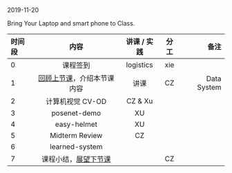 2019-11-20

Bring Your Laptop and smart phone  to Class. 

|时间段     |  内容    | 讲课 / 实践     |  分工  |  备注       |
| :---      |   :----:    |   :----:    |    :----:    | ---: |
|   0       |  课程签到     |  logistics   |     xie     |        |
|   1       |  [回顾上节课](../WW10/WW10-Plan.md)，介绍本节课内容     |  讲课    |     CZ     |   Data System      |
|   2       |   计算机视觉 CV-OD     |   CZ & Xu        |            |
|   3       |   posenet-demo      |   XU        |            |
|   4       |   easy-helmet     |   XU        |            |
|   5       |   Midterm Review     |      CZ     |            |
|   6       |   learned-system     |           |            |
|   7       |  课程小结，[展望下节课](../WW12/WW12-Plan.md)       |     |  CZ |   |
